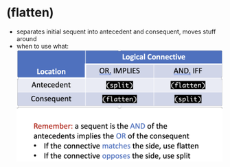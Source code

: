 (flatten)
=======
- separates initial sequent into antecedent and consequent, moves stuff around
- when to use what: ![image.png](https://github.com/n-crespo/NASA-2023/blob/master/assets/image_1688746628132_0.png)
